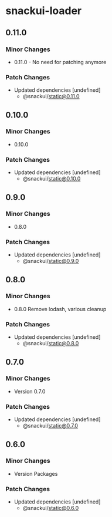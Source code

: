 # snackui-loader

## 0.11.0

### Minor Changes

- 0.11.0 - No need for patching anymore

### Patch Changes

- Updated dependencies [undefined]
  - @snackui/static@0.11.0

## 0.10.0

### Minor Changes

- 0.10.0

### Patch Changes

- Updated dependencies [undefined]
  - @snackui/static@0.10.0

## 0.9.0

### Minor Changes

- 0.8.0

### Patch Changes

- Updated dependencies [undefined]
  - @snackui/static@0.9.0

## 0.8.0

### Minor Changes

- 0.8.0 Remove lodash, various cleanup

### Patch Changes

- Updated dependencies [undefined]
  - @snackui/static@0.8.0

## 0.7.0

### Minor Changes

- Version 0.7.0

### Patch Changes

- Updated dependencies [undefined]
  - @snackui/static@0.7.0

## 0.6.0

### Minor Changes

- Version Packages

### Patch Changes

- Updated dependencies [undefined]
  - @snackui/static@0.6.0
